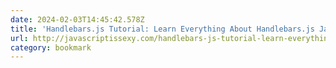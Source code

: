 ```yaml
---
date: 2024-02-03T14:45:42.578Z
title: 'Handlebars.js Tutorial: Learn Everything About Handlebars.js JavaScript Templating'
url: http://javascriptissexy.com/handlebars-js-tutorial-learn-everything-about-handlebars-js-javascript-templating/
category: bookmark
---
```

